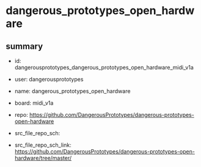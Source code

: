 # dangerous_prototypes_open_hardware
 
## summary 
* id: dangerousprototypes_dangerous_prototypes_open_hardware_midi_v1a
* user: dangerousprototypes
* name: dangerous_prototypes_open_hardware
* board: midi_v1a
* repo: https://github.com/DangerousPrototypes/dangerous-prototypes-open-hardware



* src_file_repo_sch: 
* src_file_repo_sch_link: https://github.com/DangerousPrototypes/dangerous-prototypes-open-hardware/tree/master/






